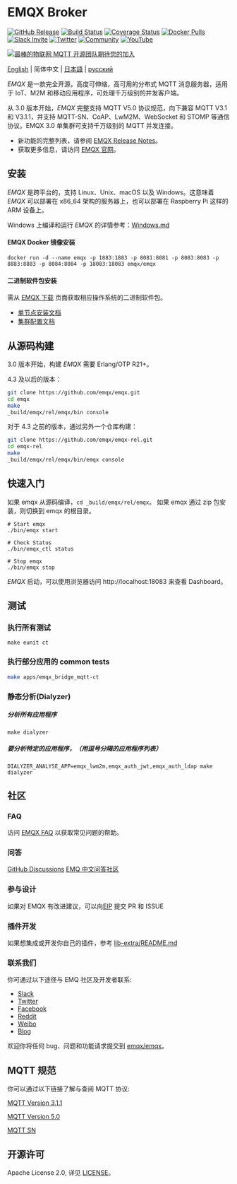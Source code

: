 # EMQX Broker

[![GitHub Release](https://img.shields.io/github/release/emqx/emqx?color=brightgreen)](https://github.com/emqx/emqx/releases)
[![Build Status](https://travis-ci.org/emqx/emqx.svg)](https://travis-ci.org/emqx/emqx)
[![Coverage Status](https://coveralls.io/repos/github/emqx/emqx/badge.svg)](https://coveralls.io/github/emqx/emqx)
[![Docker Pulls](https://img.shields.io/docker/pulls/emqx/emqx)](https://hub.docker.com/r/emqx/emqx)
[![Slack Invite](<https://slack-invite.emqx.io/badge.svg>)](https://slack-invite.emqx.io)
[![Twitter](https://img.shields.io/badge/Twitter-EMQ-1DA1F2?logo=twitter)](https://twitter.com/EMQTech)
[![Community](https://img.shields.io/badge/Community-EMQ%20X-yellow)](https://askemq.com)
[![YouTube](https://img.shields.io/badge/Subscribe-EMQ%20中文-FF0000?logo=youtube)](https://www.youtube.com/channel/UCir_r04HIsLjf2qqyZ4A8Cg)

[![最棒的物联网 MQTT 开源团队期待您的加入](https://www.emqx.io/static/img/github_readme_cn_bg.png)](https://careers.emqx.cn/)

[English](./README.md) | 简体中文 | [日本語](./README-JP.md) | [русский](./README-RU.md)

*EMQX* 是一款完全开源，高度可伸缩，高可用的分布式 MQTT 消息服务器，适用于 IoT、M2M 和移动应用程序，可处理千万级别的并发客户端。

从 3.0 版本开始，*EMQX* 完整支持 MQTT V5.0 协议规范，向下兼容 MQTT V3.1 和 V3.1.1，并支持 MQTT-SN、CoAP、LwM2M、WebSocket 和 STOMP 等通信协议。EMQX 3.0 单集群可支持千万级别的 MQTT 并发连接。

- 新功能的完整列表，请参阅 [EMQX Release Notes](https://github.com/emqx/emqx/releases)。
- 获取更多信息，请访问 [EMQX 官网](https://www.emqx.cn/)。

## 安装

*EMQX* 是跨平台的，支持 Linux、Unix、macOS 以及 Windows。这意味着 *EMQX* 可以部署在 x86_64 架构的服务器上，也可以部署在 Raspberry Pi 这样的 ARM 设备上。

Windows 上编译和运行 *EMQX* 的详情参考：[Windows.md](./Windows.md)

#### EMQX Docker 镜像安装

```
docker run -d --name emqx -p 1883:1883 -p 8081:8081 -p 8083:8083 -p 8883:8883 -p 8084:8084 -p 18083:18083 emqx/emqx
```

#### 二进制软件包安装

需从 [EMQX 下载](https://www.emqx.cn/downloads) 页面获取相应操作系统的二进制软件包。

- [单节点安装文档](https://docs.emqx.cn/broker/latest/getting-started/install.html)
- [集群配置文档](https://docs.emqx.cn/broker/latest/advanced/cluster.html)

## 从源码构建

3.0 版本开始，构建 *EMQX* 需要 Erlang/OTP R21+。

4.3 及以后的版本：

```bash
git clone https://github.com/emqx/emqx.git
cd emqx
make
_build/emqx/rel/emqx/bin console
```

对于 4.3 之前的版本，通过另外一个仓库构建：

```bash
git clone https://github.com/emqx/emqx-rel.git
cd emqx-rel
make
_build/emqx/rel/emqx/bin/emqx console
```

## 快速入门

如果 emqx 从源码编译，`cd _build/emqx/rel/emqx`。
如果 emqx 通过 zip 包安装，则切换到 emqx 的根目录。

```
# Start emqx
./bin/emqx start

# Check Status
./bin/emqx_ctl status

# Stop emqx
./bin/emqx stop
```

*EMQX* 启动，可以使用浏览器访问 http://localhost:18083 来查看 Dashboard。

## 测试

### 执行所有测试

```
make eunit ct
```

### 执行部分应用的 common tests

```bash
make apps/emqx_bridge_mqtt-ct
```

### 静态分析(Dialyzer)
##### 分析所有应用程序
```
make dialyzer
```

##### 要分析特定的应用程序，（用逗号分隔的应用程序列表）
```
DIALYZER_ANALYSE_APP=emqx_lwm2m,emqx_auth_jwt,emqx_auth_ldap make dialyzer
```

## 社区

### FAQ

访问 [EMQX FAQ](https://docs.emqx.cn/broker/latest/faq/faq.html) 以获取常见问题的帮助。

### 问答

[GitHub Discussions](https://github.com/emqx/emqx/discussions)
[EMQ 中文问答社区](https://askemq.com)

### 参与设计

如果对 EMQX 有改进建议，可以向[EIP](https://github.com/emqx/eip) 提交 PR 和 ISSUE

### 插件开发

如果想集成或开发你自己的插件，参考 [lib-extra/README.md](./lib-extra/README.md)


### 联系我们

你可通过以下途径与 EMQ 社区及开发者联系:

- [Slack](https://slack-invite.emqx.io)
- [Twitter](https://twitter.com/EMQTech)
- [Facebook](https://www.facebook.com/emqxmqtt)
- [Reddit](https://www.reddit.com/r/emqx/)
- [Weibo](https://weibo.com/emqtt)
- [Blog](https://www.emqx.cn/blog)

欢迎你将任何 bug、问题和功能请求提交到 [emqx/emqx](https://github.com/emqx/emqx/issues)。

## MQTT 规范

你可以通过以下链接了解与查阅 MQTT 协议:

[MQTT Version 3.1.1](https://docs.oasis-open.org/mqtt/mqtt/v3.1.1/os/mqtt-v3.1.1-os.html)

[MQTT Version 5.0](https://docs.oasis-open.org/mqtt/mqtt/v5.0/cs02/mqtt-v5.0-cs02.html)

[MQTT SN](http://mqtt.org/new/wp-content/uploads/2009/06/MQTT-SN_spec_v1.2.pdf)

## 开源许可

Apache License 2.0, 详见 [LICENSE](./LICENSE)。
